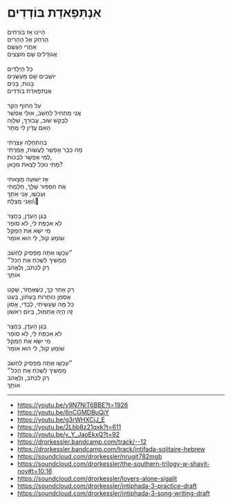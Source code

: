 # אִנְתִּפַאדַת בּוֹדְדִים

הָיִינוּ אָז בּוֹרְחִים \
הַרְחֵק אֶל הֶהָרִים \
אַחֲרֵי הַגֶּשֶׁם \
אֲגוּדָלִים שָׂם מוֹצְצִים \
\
כָּל הַיְּלָדִים \
יוֹשְׁבִים שָׁם מְעַשְּׁנִים \
בָּנוֹת, בָּנִים \
אִנְתִּפַאדַת בּוֹדְדִים \
\
עַל הַחוֹף הַקַּר \
אֲנִי מַתְחִיל לַחְשֹׁב, אוּלַי אֶפְשָׁר \
לְבַקֵּשׁ שׁוּב, עֲבוּרֵךְ, שַׁלְוָה \
הַאִם עֲדַיִן לִי מֻתָּר \
\
בַּהַתְחָלָה עָצַרְתִּי \
מָה כְּבָר אֶפְשָׁר לַעֲשׂוֹת, אָמַרְתִּי \
לְמִי אֶפְשָׁר לִבְכּוֹת, \
מָתַי נוּכַל לָצֵאת מִכָּאן?\
\
אָז יְשׁוּעָה מָצָאתִי \
אֶת הַסִּפּוּר שֶׁלָּךְ, חָלַמְתִּי \
וְעַכְשָׁו, אֲנִי אִתָּךְ \
וַאֲנִי מֻצְלָח\\
\
בְּגַן הָעֵדֶן, בַּחֲצַר \
לֹא אִכְפַּת לִי, לֹא סוֹפֵר \
מִי יִשָּׂא אֶת הַמַּקֵּל \
שׁוֹמֵעַ קוֹל, לִי הוּא אוֹמֵר \
\
״עַכְשָׁו אַתָּה מַפְסִיק לַחְשֹׁב \
מַמְשִׁיךְ לִשְׁכֹּחַ אֶת הַכֹּל״ \
רַק לִכְתֹּב, וְלֶאֱהֹב \
אוֹתָךְ \
\
רַק אַחַר כָּךְ, כְּשֶׁאֶחֱזֹר, שָׁקֵט \
אֲסַמֵּן כּוֹתָרוֹת בָּעִתּוֹן, בְּעֵט \
כָּל מָה שֶׁעָשִׂיתִי, לְבַדִּי, אָסוֹן \
זֶה הָיָה אֶתְמוֹל, בְּיוֹם רִאשׁוֹן\
\
בְּגַן הָעֵדֶן, בַּחֲצַר \
לֹא אִכְפַּת לִי, לֹא סוֹפֵר \
מִי יִשָּׂא אֶת הַמַּקֵּל \
שׁוֹמֵעַ קוֹל, לִי הוּא אוֹמֵר \
\
״עַכְשָׁו אַתָּה מַפְסִיק לַחְשֹׁב \
מַמְשִׁיךְ לִשְׁכֹּחַ אֶת הַכֹּל״ \
רַק לִכְתֹּב, וְלֶאֱהֹב \
אוֹתָךְ

---
- https://youtu.be/v9N7NiT6BBE?t=1926
- https://youtu.be/6nCGMDBuQjY
- https://youtu.be/g3rWHXCjJ_E
- https://youtu.be/2Lbb8z21qxk?t=611
- https://youtu.be/y_Y_JaoEkxQ?t=92
- https://drorkessler.bandcamp.com/track/--12
- https://drorkessler.bandcamp.com/track/intifada-solitaire-hebrew
- https://soundcloud.com/drorkessler/nrugit782mgb
- https://soundcloud.com/drorkessler/the-southern-trilogy-w-shavit-noy#t=10:16
- https://soundcloud.com/drorkessler/lovers-alone-sigalit
- https://soundcloud.com/drorkessler/intiphada-3-practice-draft
- https://soundcloud.com/drorkessler/intiphada-3-song-writing-draft
